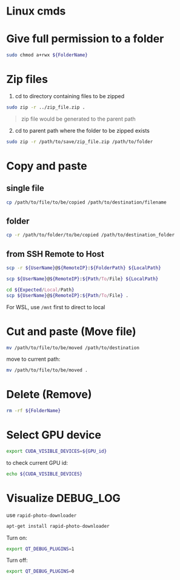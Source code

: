 # Linux cmds
# Give full permission to a folder
```bash
sudo chmod a+rwx ${FolderName}
```
# Zip files
1) cd to directory containing files to be zipped
  ```bash
  sudo zip -r ../zip_file.zip .
  ```
  > zip file would be generated to the parent path

2) cd to parent path where the folder to be zipped exists
  ```bash
  sudo zip -r /path/to/save/zip_file.zip /path/to/folder
  ```

# Copy and paste
## single file
```bash
cp /path/to/file/to/be/copied /path/to/destination/filename
```
## folder
```bash
cp -r /path/to/folder/to/be/copied /path/to/destination_folder
```
## from SSH Remote to Host
```bash
scp -r ${UserName}@${RemoteIP}:${FolderPath} ${LocalPath}
```
```bash
scp ${UserName}@${RemoteIP}:${Path/To/File} ${LocalPath}
```
```bash
cd ${Expected/Local/Path}
scp ${UserName}@${RemoteIP}:${Path/To/File} .
```
For WSL, use `/mnt` first to direct to local

# Cut and paste (Move file)
```bash
mv /path/to/file/to/be/moved /path/to/destination
```
move to current path:
```bash
mv /path/to/file/to/be/moved .
```
# Delete (Remove)
```bash
rm -rf ${FolderName}
```

# Select GPU device
```bash
export CUDA_VISIBLE_DEVICES=${GPU_id}
```
to check current GPU id:
```bash
echo ${CUDA_VISIBLE_DEVICES}
```

# Visualize DEBUG_LOG
use `rapid-photo-downloader`
```bash
apt-get install rapid-photo-downloader
```
Turn on:
```bash
export QT_DEBUG_PLUGINS=1 
```
Turn off:
```bash
export QT_DEBUG_PLUGINS=0 
```
